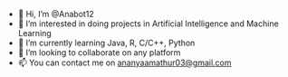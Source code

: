 - 👋 Hi, I’m @Anabot12
- 👀 I’m interested in doing projects in Artificial Intelligence and Machine Learning 
- 🌱 I’m currently learning Java, R, C/C++, Python 
- 💞️ I’m looking to collaborate on any platform 
- 📫 You can contact me on ananyaamathur03@gmail.com 

<!---
Anabot12/Anabot12 is a ✨ special ✨ repository because its `README.md` (this file) appears on your GitHub profile.
You can click the Preview link to take a look at your changes.
--->
